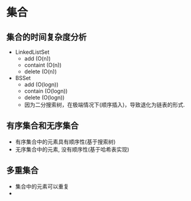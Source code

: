 # 集合

## 集合的时间复杂度分析
- LinkedListSet
  - add  (O(n))
  - containt (O(n))
  - delete   (O(n))
- BSSet
  - add (O(logn))
  - contain (O(logn))
  - delete (O(logn))
  - 因为二分搜索树，在极端情况下(顺序插入)，导致退化为链表的形式.

## 有序集合和无序集合
- 有序集合中的元素具有顺序性(基于搜索树)
- 无序集合中的元素, 没有顺序性(基于哈希表实现)

## 多重集合
- 集合中的元素可以重复
- 
